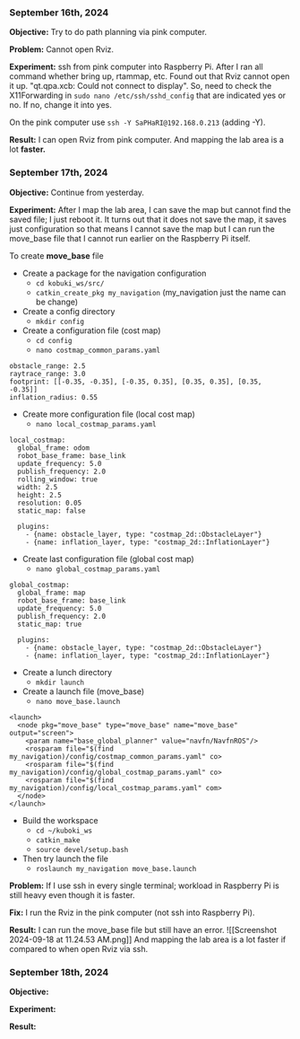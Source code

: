 
### September 16th, 2024

**Objective:** Try to do path planning via pink computer. 

**Problem:** Cannot open Rviz.

**Experiment:** ssh from pink computer into Raspberry Pi. After I ran all command whether bring up, rtammap, etc. Found out that Rviz cannot open it up. "qt.qpa.xcb: Could not connect to display". So, need to check the X11Forwarding in `sudo nano /etc/ssh/sshd_config` that are indicated yes or no. If no, change it into yes.

On the pink computer use `ssh -Y SaPHaRI@192.168.0.213` (adding -Y).

**Result:** I can open Rviz from pink computer. And mapping the lab area is a lot **faster.**


### September 17th, 2024

**Objective:** Continue from yesterday.

**Experiment:** After I map the lab area, I can save the map but cannot find the saved file; I just reboot it. It turns out that it does not save the map, it saves just configuration so that means I cannot save the map but I can run the move_base file that I cannot run earlier on the Raspberry Pi itself.

To create **move_base** file
- Create a package for the navigation configuration
	- `cd kobuki_ws/src/`
	- `catkin_create_pkg my_navigation` (my_navigation just the name can be change)
- Create a config directory
	- `mkdir config`
- Create a configuration file (cost map)
	- `cd config`
	- `nano costmap_common_params.yaml`
```
obstacle_range: 2.5
raytrace_range: 3.0
footprint: [[-0.35, -0.35], [-0.35, 0.35], [0.35, 0.35], [0.35, -0.35]]
inflation_radius: 0.55
```
- Create more configuration file (local cost map)
	- `nano local_costmap_params.yaml`
```
local_costmap:
  global_frame: odom
  robot_base_frame: base_link
  update_frequency: 5.0
  publish_frequency: 2.0
  rolling_window: true
  width: 2.5
  height: 2.5
  resolution: 0.05
  static_map: false
  
  plugins:
    - {name: obstacle_layer, type: "costmap_2d::ObstacleLayer"}
    - {name: inflation_layer, type: "costmap_2d::InflationLayer"}
```
- Create last configuration file (global cost map)
	- `nano global_costmap_params.yaml`
```
global_costmap:
  global_frame: map
  robot_base_frame: base_link
  update_frequency: 5.0
  publish_frequency: 2.0
  static_map: true
  
  plugins:
    - {name: obstacle_layer, type: "costmap_2d::ObstacleLayer"}
    - {name: inflation_layer, type: "costmap_2d::InflationLayer"}
```
- Create a lunch directory
	- `mkdir launch`
- Create a launch file (move_base)
	- `nano move_base.launch`
```
<launch>
  <node pkg="move_base" type="move_base" name="move_base" output="screen">
    <param name="base_global_planner" value="navfn/NavfnROS"/>
    <rosparam file="$(find my_navigation)/config/costmap_common_params.yaml" co>
    <rosparam file="$(find my_navigation)/config/global_costmap_params.yaml" co>
    <rosparam file="$(find my_navigation)/config/local_costmap_params.yaml" com>
  </node>
</launch>
```
- Build the workspace
	- `cd ~/kuboki_ws`
	- `catkin_make`
	- `source devel/setup.bash`
- Then try launch the file
	- `roslaunch my_navigation move_base.launch`

**Problem:** If I use ssh in every single terminal; workload in Raspberry Pi is still heavy even though it is faster.

**Fix:** I run the Rviz in the pink computer (not ssh into Raspberry Pi).

**Result:** I can run the move_base file but still have an error.
![[Screenshot 2024-09-18 at 11.24.53 AM.png]]
And mapping the lab area is a lot faster if compared to when open Rviz via ssh. 


### September 18th, 2024

**Objective:**

**Experiment:**

**Result:** 